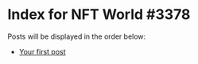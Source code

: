 # Index for NFT World #3378
Posts will be displayed in the order below:

- [Your first post](./001-first.md)

